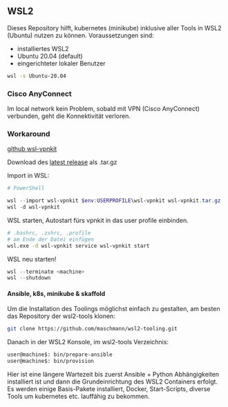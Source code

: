 ## WSL2
Dieses Repository hilft, kubernetes (minikube) inklusive aller Tools in WSL2 (Ubuntu) nutzen zu können.
Voraussetzungen sind:

* installiertes WSL2
* Ubuntu 20.04 (default)
* eingerichteter lokaler Benutzer

``` bash
wsl -s Ubuntu-20.04
``` 

### Cisco AnyConnect

Im local network kein Problem, sobald mit VPN (Cisco AnyConnect) verbunden, geht die Konnektivität verloren.

### Workaround 

[github wsl-vpnkit](https://github.com/sakai135/wsl-vpnkit)

Download des [latest release](https://github.com/sakai135/wsl-vpnkit/releases) als .tar.gz

Import in WSL:  
``` powershell
# PowerShell

wsl --import wsl-vpnkit $env:USERPROFILE\wsl-vpnkit wsl-vpnkit.tar.gz
wsl -d wsl-vpnkit
```

WSL starten, Autostart fürs vpnkit in das user profile einbinden.
``` bash
# .bashrc, .zshrc, .profile
# am Ende der Datei einfügen
wsl.exe -d wsl-vpnkit service wsl-vpnkit start
```

WSL neu starten! 

``` powershell
wsl --terminate <machine>
wsl --shutdown
```

#### Ansible, k8s, minikube & skaffold
Um die Installation des Toolings möglichst einfach zu gestalten, am besten das Repository der wsl2-tools klonen:
```bash
git clone https://github.com/maschmann/wsl2-tooling.git
```

Danach in der WSL2 Konsole, im wsl2-tools Verzeichnis:

```bash
user@machine$: bin/prepare-ansible
user@machine$: bin/provision
```

Hier ist eine längere Wartezeit bis zuerst Ansible + Python Abhängigkeiten installiert ist und dann die Grundeinrichtung des WSL2 Containers erfolgt.
Es werden einige Basis-Pakete installiert, Docker, Start-Scripts, diverse Tools um kubernetes etc. lauffähig zu bekommen.
